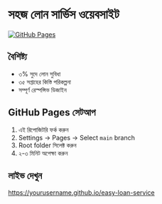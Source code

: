 # সহজ লোন সার্ভিস ওয়েবসাইট

[![GitHub Pages](https://img.shields.io/badge/GitHub%20Pages-Live-brightgreen)](https://yourusername.github.io/easy-loan-service)

## বৈশিষ্ট্য
- ৩% সুদে লোন সুবিধা
- ৩৫ সপ্তাহের কিস্তি পরিকল্পনা
- সম্পূর্ণ রেস্পন্সিভ ডিজাইন

## GitHub Pages সেটআপ
1. এই রিপোজিটরি ফর্ক করুন
2. Settings → Pages → Select `main` branch
3. Root folder সিলেক্ট করুন
4. ২-৩ মিনিট অপেক্ষা করুন

## লাইভ দেখুন
https://yourusername.github.io/easy-loan-service